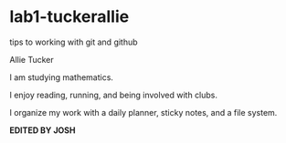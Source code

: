 # lab1-tuckerallie
tips to working with git and github

Allie Tucker

I am studying mathematics.

I enjoy reading, running, and being involved with clubs. 

I organize my work with a daily planner, sticky notes, and a file system. 

**EDITED BY JOSH**

